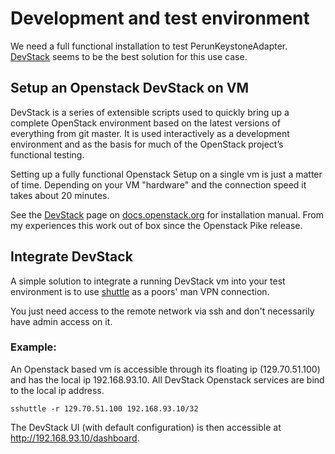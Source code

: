 # Development and test environment

We need a full functional installation to test PerunKeystoneAdapter.
[DevStack](https://docs.openstack.org/devstack/latest/) seems to be 
the best solution for this use case.

## Setup an Openstack DevStack on VM

DevStack is a series of extensible scripts used to quickly bring up a complete 
OpenStack environment based on the latest versions of everything from git master. 
It is used interactively as a development environment and as the basis for much of 
the OpenStack project’s functional testing.

Setting up a fully functional Openstack Setup on a single vm is just a matter of time.
Depending on your VM "hardware"  and  the connection speed it takes about 20 minutes.

See the [DevStack](https://docs.openstack.org/devstack/latest/) page on 
[docs.openstack.org](https://docs.openstack.org) for installation manual. From my 
experiences this work out of box since the Openstack Pike release.

## Integrate DevStack
A simple solution to integrate a running DevStack vm into your test environment is to
use [shuttle](https://github.com/sshuttle/sshuttle) as a poors' man VPN connection.

You just need access to the remote network via ssh and don't necessarily have admin access
on it.

### Example:

An Openstack based vm is accessible through its floating ip (129.70.51.100)  and  has the local
ip 192.168.93.10. All DevStack Openstack services are bind to the local ip address.

```
sshuttle -r 129.70.51.100 192.168.93.10/32
```

The DevStack UI (with default configuration) is then accessible at http://192.168.93.10/dashboard.





